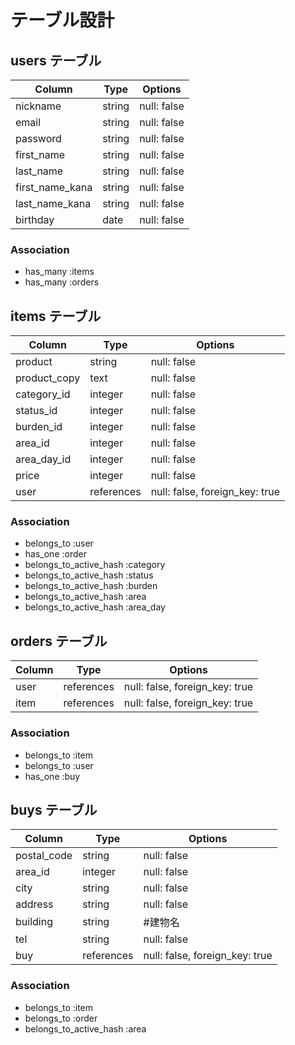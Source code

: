 # テーブル設計

## users テーブル

| Column          | Type   | Options     |
| --------        | ------ | ----------- |
| nickname        | string | null: false | #ニックネーム
| email           | string | null: false | #メールアドレス
| password        | string | null: false | #パスワード
| first_name      | string | null: false | #姓
| last_name       | string | null: false | #名
| first_name_kana | string | null: false | #カナ姓
| last_name_kana  | string | null: false | #カナ名
| birthday        | date   | null: false | #生年月日

### Association

- has_many :items
- has_many :orders

## items テーブル

| Column        | Type   | Options     |
| ------        | ------ | ----------- |
| product       | string | null: false | #商品名
| product_copy  | text   | null: false | #商品説明
| category_id   | integer| null: false | #カテゴリー
| status_id     | integer| null: false | #商品状態
| burden_id     | integer| null: false | #配送料の負担
| area_id       | integer| null: false | #配送元地域
| area_day_id   | integer| null: false | #配送までの日数
| price         | integer| null: false | #価格
| user          | references | null: false, foreign_key: true  |

### Association

- belongs_to :user
- has_one :order
- belongs_to_active_hash :category
- belongs_to_active_hash :status
- belongs_to_active_hash :burden
- belongs_to_active_hash :area
- belongs_to_active_hash :area_day


## orders テーブル

| Column       | Type       | Options                        |
| -------      | ---------- | ------------------------------ |
| user         | references | null: false, foreign_key: true |
| item         | references | null: false, foreign_key: true |

### Association

- belongs_to :item
- belongs_to :user
- has_one :buy

## buys テーブル

| Column       | Type       | Options     |
| ------       | ------     | ----------- |
| postal_code  | string     | null: false | #郵便番号
| area_id      | integer    | null: false | #都道府県
| city         | string     | null: false | #市区町村
| address      | string     | null: false | #番地
| building     | string     | #建物名
| tel          | string     | null: false | #電話番号
| buy          | references | null: false, foreign_key: true |

### Association

- belongs_to :item
- belongs_to :order
- belongs_to_active_hash :area



